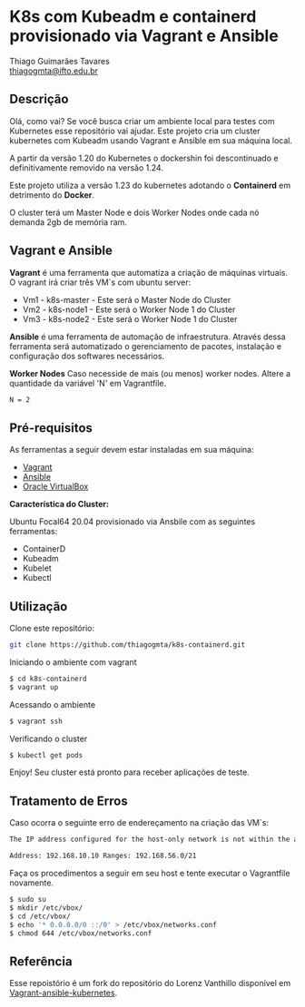 # K8s com Kubeadm e containerd provisionado via Vagrant e Ansible

Thiago Guimarães Tavares   
thiagogmta@ifto.edu.br

## Descrição

Olá, como vai? Se você busca criar um ambiente local para testes com Kubernetes esse repositório vai ajudar. Este projeto cria um cluster kubernetes com Kubeadm usando Vagrant e Ansible em sua máquina local.

A partir da versão 1.20 do Kubernetes o dockershin foi descontinuado e definitivamente removido na versão 1.24.

Este projeto utiliza a versão 1.23 do kubernetes adotando o **Containerd** em detrimento do **Docker**.

O cluster terá um Master Node e dois Worker Nodes onde cada nó demanda 2gb de memória ram.

## Vagrant e Ansible

**Vagrant** é uma ferramenta que automatiza a criação de máquinas virtuais. O vagrant irá criar três VM`s com ubuntu server:
- Vm1 - k8s-master - Este será o Master Node do Cluster
- Vm2 - k8s-node1 - Este será o Worker Node 1 do Cluster
- Vm3 - k8s-node2 - Este será o Worker Node 1 do Cluster

**Ansible** é uma ferramenta de automação de infraestrutura. Através dessa ferramenta será automatizado o gerenciamento de pacotes, instalação e configuração dos softwares necessários.

**Worker Nodes**
Caso necesside de mais (ou menos) worker nodes. Altere a quantidade da variável 'N' em Vagrantfile.
```bash
N = 2
```

## Pré-requisitos

As ferramentas a seguir devem estar instaladas em sua máquina:

- [Vagrant](https://developer.hashicorp.com/vagrant/downloads)
- [Ansible](https://docs.ansible.com/ansible/latest/installation_guide/installation_distros.html)
- [Oracle VirtualBox](https://www.virtualbox.org/wiki/Downloads)

**Característica do Cluster:**

Ubuntu Focal64 20.04 provisionado via Ansbile com as seguintes ferramentas:

- ContainerD
- Kubeadm
- Kubelet
- Kubectl

## Utilização

Clone este repositório:

```bash
git clone https://github.com/thiagogmta/k8s-containerd.git
```

Iniciando o ambiente com vagrant

```bash
$ cd k8s-containerd
$ vagrant up
```

Acessando o ambiente

```bash
$ vagrant ssh
```
Verificando o cluster

```bash
$ kubectl get pods
```

Enjoy! Seu cluster está pronto para receber aplicações de teste.

## Tratamento de Erros

Caso ocorra o seguinte erro de endereçamento na criação das VM`s:

```bash
The IP address configured for the host-only network is not within the allowed ranges. Please update the address used to be within the allowed ranges and run the command again.

Address: 192.168.10.10 Ranges: 192.168.56.0/21
```

Faça os procedimentos a seguir em seu host e tente executar o Vagrantfile novamente.

```bash
$ sudo su
$ mkdir /etc/vbox/
$ cd /etc/vbox/
$ echo '* 0.0.0.0/0 ::/0' > /etc/vbox/networks.conf
$ chmod 644 /etc/vbox/networks.conf
```
## Referência

Esse repoistório é um fork do repositório do Lorenz Vanthillo disponível em [Vagrant-ansible-kubernetes](https://github.com/lvthillo/vagrant-ansible-kubernetes).
